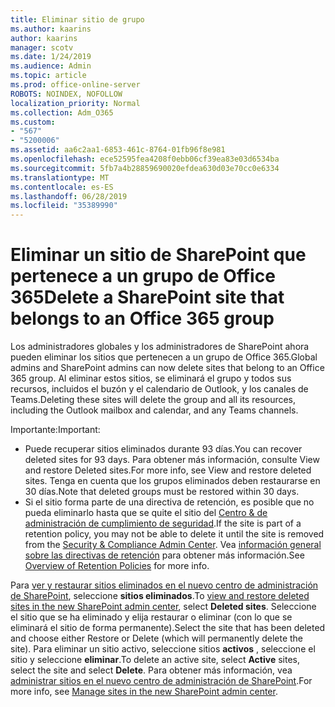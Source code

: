 ```yaml
---
title: Eliminar sitio de grupo
ms.author: kaarins
author: kaarins
manager: scotv
ms.date: 1/24/2019
ms.audience: Admin
ms.topic: article
ms.prod: office-online-server
ROBOTS: NOINDEX, NOFOLLOW
localization_priority: Normal
ms.collection: Adm_O365
ms.custom:
- "567"
- "5200006"
ms.assetid: aa6c2aa1-6853-461c-8764-01fb96f8e981
ms.openlocfilehash: ece52595fea4208f0ebb06cf39ea83e03d6534ba
ms.sourcegitcommit: 5fb7a4b28859690020efdea630d03e70cc0e6334
ms.translationtype: MT
ms.contentlocale: es-ES
ms.lasthandoff: 06/28/2019
ms.locfileid: "35389990"
---
```

# <a name="delete-a-sharepoint-site-that-belongs-to-an-office-365-group"></a><span data-ttu-id="436af-102">Eliminar un sitio de SharePoint que pertenece a un grupo de Office 365</span><span class="sxs-lookup"><span data-stu-id="436af-102">Delete a SharePoint site that belongs to an Office 365 group</span></span>

<span data-ttu-id="436af-103">Los administradores globales y los administradores de SharePoint ahora pueden eliminar los sitios que pertenecen a un grupo de Office 365.</span><span class="sxs-lookup"><span data-stu-id="436af-103">Global admins and SharePoint admins can now delete sites that belong to an Office 365 group.</span></span> <span data-ttu-id="436af-104">Al eliminar estos sitios, se eliminará el grupo y todos sus recursos, incluidos el buzón y el calendario de Outlook, y los canales de Teams.</span><span class="sxs-lookup"><span data-stu-id="436af-104">Deleting these sites will delete the group and all its resources, including the Outlook mailbox and calendar, and any Teams channels.</span></span>
  
<span data-ttu-id="436af-105">Importante:</span><span class="sxs-lookup"><span data-stu-id="436af-105">Important:</span></span>

- <span data-ttu-id="436af-106">Puede recuperar sitios eliminados durante 93 días.</span><span class="sxs-lookup"><span data-stu-id="436af-106">You can recover deleted sites for 93 days.</span></span> <span data-ttu-id="436af-107">Para obtener más información, consulte View and restore Deleted sites.</span><span class="sxs-lookup"><span data-stu-id="436af-107">For more info, see View and restore deleted sites.</span></span> <span data-ttu-id="436af-108">Tenga en cuenta que los grupos eliminados deben restaurarse en 30 días.</span><span class="sxs-lookup"><span data-stu-id="436af-108">Note that deleted groups must be restored within 30 days.</span></span>
- <span data-ttu-id="436af-109">Si el sitio forma parte de una directiva de retención, es posible que no pueda eliminarlo hasta que se quite el sitio del [Centro &amp; de administración de cumplimiento de seguridad](https://protection.office.com/?rfr=AdminCenter#/retention).</span><span class="sxs-lookup"><span data-stu-id="436af-109">If the site is part of a retention policy, you may not be able to delete it until the site is removed from the [Security &amp; Compliance Admin Center](https://protection.office.com/?rfr=AdminCenter#/retention).</span></span> <span data-ttu-id="436af-110">Vea [información general sobre las directivas de retención](https://docs.microsoft.com/office365/securitycompliance/retention-policies#content-in-onedrive-accounts-and-sharepoint-sites) para obtener más información.</span><span class="sxs-lookup"><span data-stu-id="436af-110">See [Overview of Retention Policies](https://docs.microsoft.com/office365/securitycompliance/retention-policies#content-in-onedrive-accounts-and-sharepoint-sites) for more info.</span></span>
  
<span data-ttu-id="436af-111">Para [ver y restaurar sitios eliminados en el nuevo centro de administración de SharePoint](https://docs.microsoft.com/sharepoint/view-and-restore-deleted-sites-in-new-admin-center), seleccione **sitios eliminados**.</span><span class="sxs-lookup"><span data-stu-id="436af-111">To [view and restore deleted sites in the new SharePoint admin center](https://docs.microsoft.com/sharepoint/view-and-restore-deleted-sites-in-new-admin-center), select **Deleted sites**.</span></span> <span data-ttu-id="436af-112">Seleccione el sitio que se ha eliminado y elija restaurar o eliminar (con lo que se eliminará el sitio de forma permanente).</span><span class="sxs-lookup"><span data-stu-id="436af-112">Select the site that has been deleted and choose either Restore or Delete (which will permanently delete the site).</span></span> <span data-ttu-id="436af-113">Para eliminar un sitio activo, seleccione sitios **activos** , seleccione el sitio y seleccione **eliminar**.</span><span class="sxs-lookup"><span data-stu-id="436af-113">To delete an active site, select **Active** sites, select the site and select **Delete**.</span></span> <span data-ttu-id="436af-114">Para obtener más información, vea [administrar sitios en el nuevo centro de administración de SharePoint](https://docs.microsoft.com/sharepoint/manage-sites-in-new-admin-center).</span><span class="sxs-lookup"><span data-stu-id="436af-114">For more info, see [Manage sites in the new SharePoint admin center](https://docs.microsoft.com/sharepoint/manage-sites-in-new-admin-center).</span></span>
  